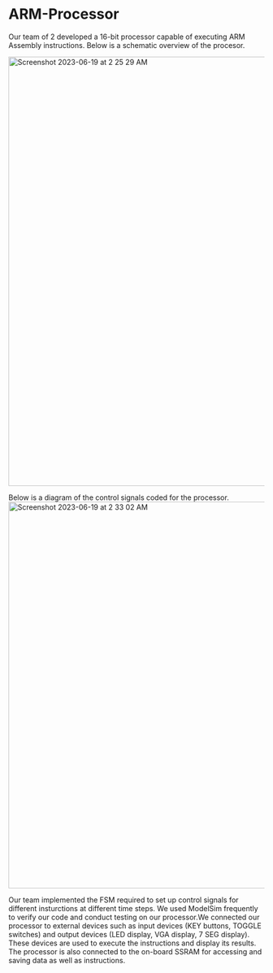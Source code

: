 # ARM-Processor

Our team of 2 developed a 16-bit processor capable of executing ARM Assembly instructions. Below is a schematic overview of the procesor.

<img width="845" alt="Screenshot 2023-06-19 at 2 25 29 AM" src="https://github.com/ambroseling/ARM-Processor/assets/93873940/f6f95edf-1b1f-49f0-b295-644d44453b23">

Below is a diagram of the control signals coded for the processor.
<img width="761" alt="Screenshot 2023-06-19 at 2 33 02 AM" src="https://github.com/ambroseling/ARM-Processor/assets/93873940/736d01bc-c8b0-45c4-b6db-75d68bc3b671">


Our team implemented  the FSM required to set up control signals for different insturctions at different time steps. We used ModelSim frequently to verify our code and conduct testing on our processor.We connected our processor to external devices such as input devices (KEY buttons, TOGGLE switches) and output devices (LED display, VGA display, 7 SEG display). These devices are used to execute the instructions and display its results. The processor is also connected to the on-board SSRAM for accessing and saving data as well as instructions.
 
